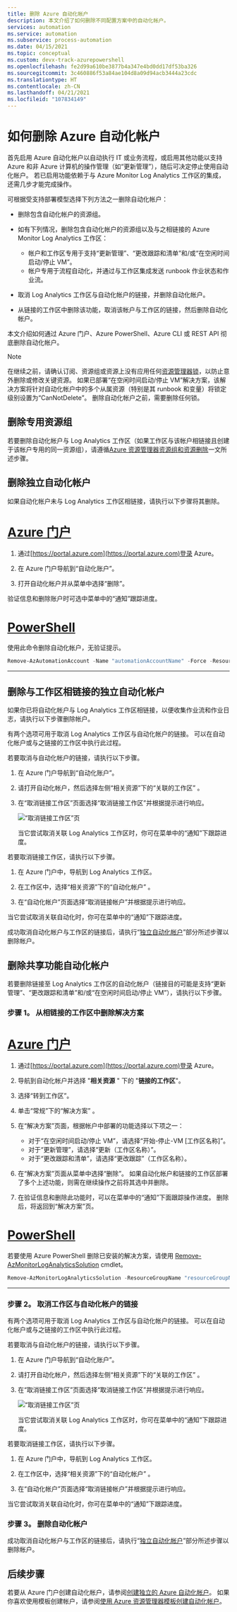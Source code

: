 ```yaml
---
title: 删除 Azure 自动化帐户
description: 本文介绍了如何删除不同配置方案中的自动化帐户。
services: automation
ms.service: automation
ms.subservice: process-automation
ms.date: 04/15/2021
ms.topic: conceptual
ms.custom: devx-track-azurepowershell
ms.openlocfilehash: fe2d99a610be3877b4a347e4bd0dd17df53ba326
ms.sourcegitcommit: 3c460886f53a84ae104d8a09d94acb3444a23cdc
ms.translationtype: HT
ms.contentlocale: zh-CN
ms.lasthandoff: 04/21/2021
ms.locfileid: "107834149"
---
```

# <a name="how-to-delete-your-azure-automation-account"></a>如何删除 Azure 自动化帐户

首先启用 Azure 自动化帐户以自动执行 IT 或业务流程，或启用其他功能以支持 Azure 和非 Azure 计算机的操作管理（如“更新管理”），随后可决定停止使用自动化帐户。 若已启用功能依赖于与 Azure Monitor Log Analytics 工作区的集成，还需几步才能完成操作。

可根据受支持部署模型选择下列方法之一删除自动化帐户：

* 删除包含自动化帐户的资源组。
* 如有下列情况，删除包含自动化帐户的资源组以及与之相链接的 Azure Monitor Log Analytics 工作区：

    * 帐户和工作区专用于支持“更新管理”、“更改跟踪和清单”和/或“在空闲时间启动/停止 VM”。
    * 帐户专用于流程自动化，并通过与工作区集成发送 runbook 作业状态和作业流。

* 取消 Log Analytics 工作区与自动化帐户的链接，并删除自动化帐户。
* 从链接的工作区中删除该功能，取消该帐户与工作区的链接，然后删除自动化帐户。

本文介绍如何通过 Azure 门户、Azure PowerShell、Azure CLI 或 REST API 彻底删除自动化帐户。

> [!NOTE]
> 在继续之前，请确认订阅、资源组或资源上没有应用任何[资源管理器锁](../azure-resource-manager/management/lock-resources.md)，以防止意外删除或修改关键资源。 如果已部署“在空闲时间启动/停止 VM”解决方案，该解决方案将针对自动化帐户中的多个从属资源（特别是其 runbook 和变量）将锁定级别设置为“CanNotDelete”。 删除自动化帐户之前，需要删除任何锁。

## <a name="delete-the-dedicated-resource-group"></a>删除专用资源组

若要删除自动化帐户与 Log Analytics 工作区（如果工作区与该帐户相链接且创建于该帐户专用的同一资源组），请遵循[Azure 资源管理器资源组和资源删除](../azure-resource-manager/management/delete-resource-group.md)一文所述步骤。

## <a name="delete-a-standalone-automation-account"></a>删除独立自动化帐户

如果自动化帐户未与 Log Analytics 工作区相链接，请执行以下步骤将其删除。

# <a name="azure-portal"></a>[Azure 门户](#tab/azure-portal)

1. 通过[https://portal.azure.com](https://portal.azure.com)登录 Azure。

2. 在 Azure 门户导航到“自动化账户”。

3. 打开自动化帐户并从菜单中选择“删除”。

验证信息和删除账户时可选中菜单中的“通知”跟踪进度。

# <a name="powershell"></a>[PowerShell](#tab/azure-powershell)

使用此命令删除自动化帐户，无验证提示。

```powershell
Remove-AzAutomationAccount -Name "automationAccountName" -Force -ResourceGroupName "resourceGroupName"
```

---

## <a name="delete-a-standalone-automation-account-linked-to-workspace"></a>删除与工作区相链接的独立自动化帐户

如果你已将自动化帐户与 Log Analytics 工作区相链接，以便收集作业流和作业日志，请执行以下步骤删除帐户。

有两个选项可用于取消 Log Analytics 工作区与自动化帐户的链接。 可以在自动化帐户或与之链接的工作区中执行此过程。

若要取消与自动化帐户的链接，请执行以下步骤。

1. 在 Azure 门户导航到“自动化账户”。

2. 请打开自动化帐户，然后选择左侧“相关资源”下的“关联的工作区” 。

3. 在“取消链接工作区”页面选择“取消链接工作区”并根据提示进行响应。

   ![“取消链接工作区”页](media/automation-solution-vm-management-remove/automation-unlink-workspace-blade.png)

    当它尝试取消关联 Log Analytics 工作区时，你可在菜单中的“通知”下跟踪进度。

若要取消链接工作区，请执行以下步骤。

1. 在 Azure 门户中，导航到 Log Analytics 工作区。

2. 在工作区中，选择“相关资源”下的“自动化帐户” 。

3. 在“自动化帐户”页面选择“取消链接帐户”并根据提示进行响应。

当它尝试取消关联自动化时，你可在菜单中的“通知”下跟踪进度。

成功取消自动化帐户与工作区的链接后，请执行“[独立自动化帐户](#delete-a-standalone-automation-account)”部分所述步骤以删除帐户。

## <a name="delete-a-shared-capability-automation-account"></a>删除共享功能自动化帐户

若要删除链接至 Log Analytics 工作区的自动化帐户（链接目的可能是支持“更新管理”、“更改跟踪和清单”和/或“在空闲时间启动/停止 VM”），请执行以下步骤。

### <a name="step-1-delete-the-solution-from-the-linked-workspace"></a>步骤 1。 从相链接的工作区中删除解决方案

# <a name="azure-portal"></a>[Azure 门户](#tab/azure-portal)

1. 通过[https://portal.azure.com](https://portal.azure.com)登录 Azure。

2. 导航到自动化帐户并选择 "**相关资源** " 下的 "**链接的工作区**"。

3. 选择“转到工作区”。

4. 单击“常规”下的“解决方案” 。

5. 在“解决方案”页面，根据帐户中部署的功能选择以下项之一：

    * 对于“在空闲时间启动/停止 VM”，请选择“开始-停止-VM [工作区名称]”。
    * 对于“更新管理”，请选择“更新（工作区名称）”。
    * 对于“更改跟踪和清单”，请选择“更改跟踪”（工作区名称）。

6. 在“解决方案”页面从菜单中选择“删除”。 如果自动化帐户和链接的工作区部署了多个上述功能，则需在继续操作之前将其选中并删除。

7. 在验证信息和删除此功能时，可以在菜单中的“通知”下面跟踪操作进度。 删除后，将返回到“解决方案”页。

# <a name="powershell"></a>[PowerShell](#tab/azure-powershell)

若要使用 Azure PowerShell 删除已安装的解决方案，请使用 [Remove-AzMonitorLogAnalyticsSolution](/powershell/module/az.monitoringsolutions/remove-azmonitorloganalyticssolution) cmdlet。

```powershell
Remove-AzMonitorLogAnalyticsSolution -ResourceGroupName "resourceGroupName" -Name "solutionName"
```

---

### <a name="step-2-unlink-workspace-from-automation-account"></a>步骤 2。 取消工作区与自动化帐户的链接

有两个选项可用于取消 Log Analytics 工作区与自动化帐户的链接。 可以在自动化帐户或与之链接的工作区中执行此过程。

若要取消与自动化帐户的链接，请执行以下步骤。

1. 在 Azure 门户导航到“自动化账户”。

2. 请打开自动化帐户，然后选择左侧“相关资源”下的“关联的工作区” 。

3. 在“取消链接工作区”页面选择“取消链接工作区”并根据提示进行响应。

   ![“取消链接工作区”页](media/automation-solution-vm-management-remove/automation-unlink-workspace-blade.png)

    当它尝试取消关联 Log Analytics 工作区时，你可在菜单中的“通知”下跟踪进度。

若要取消链接工作区，请执行以下步骤。

1. 在 Azure 门户中，导航到 Log Analytics 工作区。

2. 在工作区中，选择“相关资源”下的“自动化帐户” 。

3. 在“自动化帐户”页面选择“取消链接帐户”并根据提示进行响应。

当它尝试取消关联自动化时，你可在菜单中的“通知”下跟踪进度。

### <a name="step-3-delete-automation-account"></a>步骤 3。 删除自动化帐户

成功取消自动化帐户与工作区的链接后，请执行“[独立自动化帐户](#delete-a-standalone-automation-account)”部分所述步骤以删除帐户。

## <a name="next-steps"></a>后续步骤

若要从 Azure 门户创建自动化帐户，请参阅[创建独立的 Azure 自动化帐户](automation-create-standalone-account.md)。 如果你喜欢使用模板创建帐户，请参阅[使用 Azure 资源管理器模板创建自动化帐户](quickstart-create-automation-account-template.md)。
